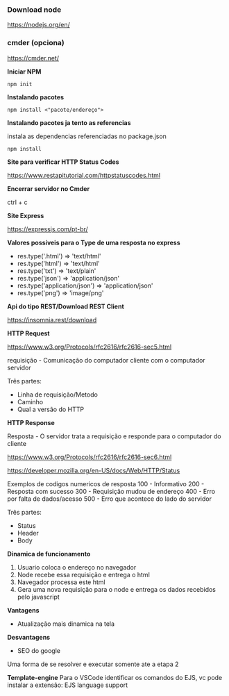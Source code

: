 ### Download node

https://nodejs.org/en/

### cmder (opciona)

https://cmder.net/

**Iniciar NPM**

`npm init`

**Instalando pacotes**

`npm install <"pacote/endereço">`

**Instalando pacotes ja tento as referencias**

instala as dependencias referenciadas no package.json

`npm install`

**Site para verificar HTTP Status Codes**

https://www.restapitutorial.com/httpstatuscodes.html

**Encerrar servidor no Cmder**

ctrl + c

**Site Express**

https://expressjs.com/pt-br/


**Valores possíveis para o Type de uma resposta no express**

- res.type('.html') => 'text/html'
- res.type('html') => 'text/html'
- res.type('txt') => 'text/plain'
- res.type('json') => 'application/json'
- res.type('application/json') => 'application/json'
- res.type('png') => 'image/png'


**Api do tipo REST/Download REST Client**

https://insomnia.rest/download

**HTTP Request**

https://www.w3.org/Protocols/rfc2616/rfc2616-sec5.html

requisição - Comunicação do computador cliente com o computador servidor

Três partes:
- Linha de requisição/Metodo
- Caminho
- Qual a versão do HTTP

**HTTP Response**

Resposta - O servidor trata a requisição e responde para o computador do cliente

​https://www.w3.org/Protocols/rfc2616/rfc2616-sec6.html

https://developer.mozilla.org/en-US/docs/Web/HTTP/Status

Exemplos de codigos numericos de resposta
100 - Informativo
200 - Resposta com sucesso
300 - Requisição mudou de endereço
400 - Erro por falta de dados/acesso 
500 - Erro que acontece do lado do servidor

Três partes:
- Status
- Header
- Body

**Dinamica de funcionamento**

1. Usuario coloca o endereço no navegador
2. Node recebe essa requisição e entrega o html
3. Navegador processa este html
4. Gera uma nova requisição para o node e entrega os dados recebidos pelo javascript

**Vantagens**
- Atualização mais dinamica na tela

**Desvantagens**
- SEO do google

Uma forma de se resolver e executar somente ate a etapa 2

**Template-engine**
Para o VSCode identificar os comandos do EJS, vc pode instalar a extensão: EJS language support




